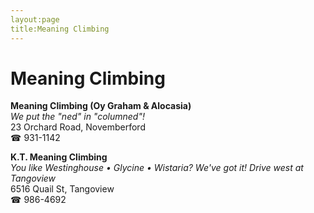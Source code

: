 ```yaml
---
layout:page
title:Meaning Climbing
---
```

# Meaning Climbing

**Meaning Climbing (Oy Graham & Alocasia)**  
_We put the "ned" in "columned"!_  
23 Orchard Road, Novemberford  
☎ 931-1142



**K.T. Meaning Climbing**  
_You like Westinghouse • Glycine • Wistaria? We've got it! 
Drive west at Tangoview_  
6516 Quail St, Tangoview  
☎ 986-4692



